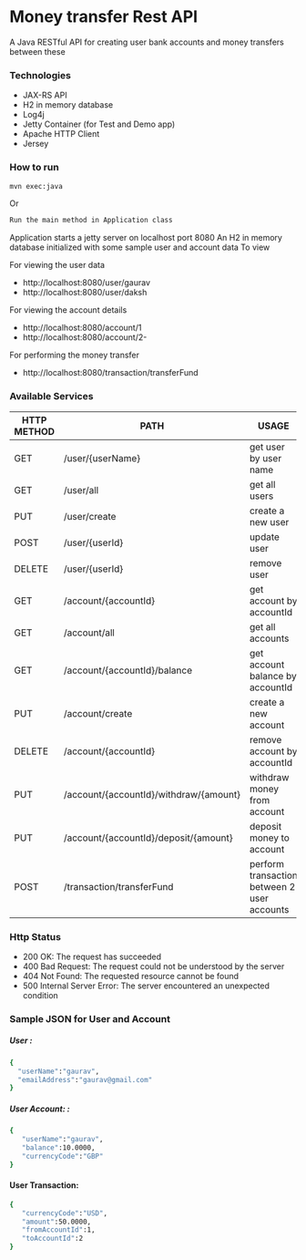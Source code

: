 # Money transfer Rest API

A Java RESTful API for creating user bank accounts and money transfers between these

### Technologies
- JAX-RS API
- H2 in memory database
- Log4j
- Jetty Container (for Test and Demo app)
- Apache HTTP Client
- Jersey 


### How to run
```sh
mvn exec:java
```
Or 

```sh
Run the main method in Application class
```

Application starts a jetty server on localhost port 8080 An H2 in memory database initialized with some sample user and account data To view

For viewing the user data
- http://localhost:8080/user/gaurav
- http://localhost:8080/user/daksh

For viewing the account details
- http://localhost:8080/account/1
- http://localhost:8080/account/2-

For performing the money transfer
- http://localhost:8080/transaction/transferFund

### Available Services

| HTTP METHOD | PATH | USAGE |
| -----------| ------ | ------ |
| GET | /user/{userName} | get user by user name | 
| GET | /user/all | get all users | 
| PUT | /user/create | create a new user | 
| POST | /user/{userId} | update user | 
| DELETE | /user/{userId} | remove user | 
| GET | /account/{accountId} | get account by accountId | 
| GET | /account/all | get all accounts | 
| GET | /account/{accountId}/balance | get account balance by accountId | 
| PUT | /account/create | create a new account
| DELETE | /account/{accountId} | remove account by accountId | 
| PUT | /account/{accountId}/withdraw/{amount} | withdraw money from account | 
| PUT | /account/{accountId}/deposit/{amount} | deposit money to account | 
| POST | /transaction/transferFund | perform transaction between 2 user accounts | 

### Http Status
- 200 OK: The request has succeeded
- 400 Bad Request: The request could not be understood by the server 
- 404 Not Found: The requested resource cannot be found
- 500 Internal Server Error: The server encountered an unexpected condition 

### Sample JSON for User and Account
##### User : 
```sh
{  
  "userName":"gaurav",
  "emailAddress":"gaurav@gmail.com"
} 
```
##### User Account: : 

```sh
{  
   "userName":"gaurav",
   "balance":10.0000,
   "currencyCode":"GBP"
} 
```

#### User Transaction:
```sh
{  
   "currencyCode":"USD",
   "amount":50.0000,
   "fromAccountId":1,
   "toAccountId":2
}
```
